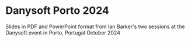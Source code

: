 # Danysoft Porto 2024
Slides in PDF and PowerPoint format from Ian Barker's two sessions at the Danysoft event in Porto, Portugal October 2024
